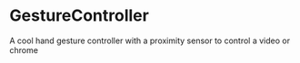 # GestureController
A cool hand gesture controller with a proximity sensor to control a video or chrome 
